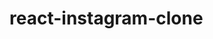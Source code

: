 # react-instagram-clone
 
<!-- //https://www.youtube.com/watch?v=7FTfFsk4nWU  -->
<!-- //https://www.youtube.com/watch?v=vj74y3rbjtA 59.40 -->
